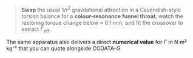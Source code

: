 > **Swap** the usual $1/r^2$ gravitational attraction in a Cavendish-style torsion balance for a **colour-resonance funnel throat**, watch the restoring torque change below ≈ 0.1 mm, and fit the crossover to extract $\Gamma_{\text{eff}}$.

The same apparatus also delivers a direct **numerical value** for $\Gamma$ in N·m² kg⁻² that you can quote alongside CODATA-*G*.